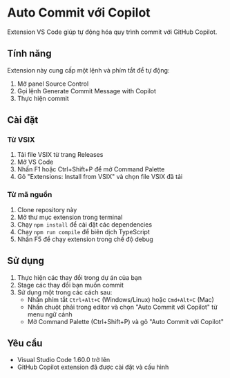 # Auto Commit với Copilot

Extension VS Code giúp tự động hóa quy trình commit với GitHub Copilot.

## Tính năng

Extension này cung cấp một lệnh và phím tắt để tự động:
1. Mở panel Source Control
2. Gọi lệnh Generate Commit Message with Copilot
3. Thực hiện commit

## Cài đặt

### Từ VSIX
1. Tải file VSIX từ trang Releases
2. Mở VS Code
3. Nhấn F1 hoặc Ctrl+Shift+P để mở Command Palette
4. Gõ "Extensions: Install from VSIX" và chọn file VSIX đã tải

### Từ mã nguồn
1. Clone repository này
2. Mở thư mục extension trong terminal
3. Chạy `npm install` để cài đặt các dependencies
4. Chạy `npm run compile` để biên dịch TypeScript
5. Nhấn F5 để chạy extension trong chế độ debug

## Sử dụng

1. Thực hiện các thay đổi trong dự án của bạn
2. Stage các thay đổi bạn muốn commit
3. Sử dụng một trong các cách sau:
   - Nhấn phím tắt `Ctrl+Alt+C` (Windows/Linux) hoặc `Cmd+Alt+C` (Mac)
   - Nhấn chuột phải trong editor và chọn "Auto Commit với Copilot" từ menu ngữ cảnh
   - Mở Command Palette (Ctrl+Shift+P) và gõ "Auto Commit với Copilot"

## Yêu cầu

- Visual Studio Code 1.60.0 trở lên
- GitHub Copilot extension đã được cài đặt và cấu hình 